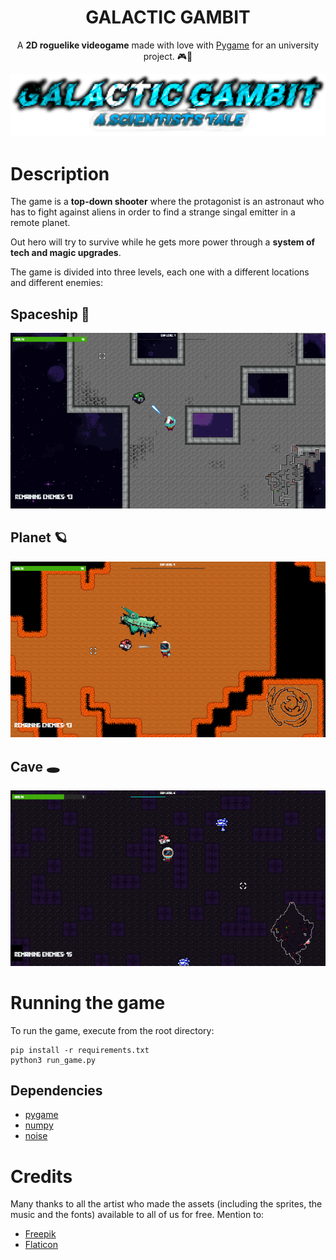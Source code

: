 <div align="center">
	<h1><strong>GALACTIC GAMBIT</strong></h1>
</div>
<div align="center">

A **2D roguelike videogame** made with love with [Pygame](https://www.pygame.org/) for an university project. 🎮🐍

![Galactic Gambit](screenshots/title.png)

</div>

# Description

The game is a **top-down shooter** where the protagonist is an astronaut who has to fight against aliens in order to find a strange singal emitter in a remote planet.

Out hero will try to survive while he gets more power through a **system of tech and magic upgrades**.

The game is divided into three levels, each one with a different locations and different enemies:

## Spaceship 🚀

![Spaceship](screenshots/firstlevel.png)

## Planet 🪐

![Planet](screenshots/secondlevel.png)

## Cave 🕳️

![Cave](screenshots/thirdlevel.png)

# Running the game

To run the game, execute from the root directory:

```
pip install -r requirements.txt
python3 run_game.py
```

## Dependencies

- [pygame](https://www.pygame.org)
- [numpy](https://numpy.org)
- [noise](https://pypi.org/project/noise/)

# Credits

Many thanks to all the artist who made the assets (including the sprites, the music and the fonts) available to all of us for free.
Mention to:
- [Freepik](https://www.freepik.com)
- [Flaticon](https://www.flaticon.com)

